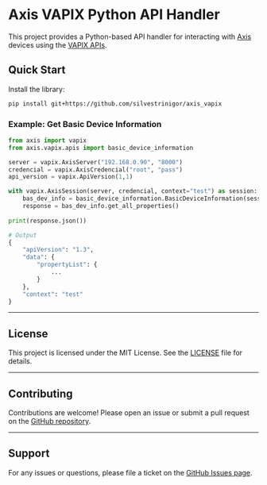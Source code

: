# Axis VAPIX Python API Handler

This project provides a Python-based API handler for interacting with [Axis](https://www.axis.com/) devices using the [VAPIX APIs](https://developer.axis.com/vapix).

## Quick Start

Install the library:

```bash
pip install git+https://github.com/silvestrinigor/axis_vapix
```

### Example: Get Basic Device Information

```python
from axis import vapix
from axis.vapix.apis import basic_device_information

server = vapix.AxisServer("192.168.0.90", "8000")
credencial = vapix.AxisCredencial("root", "pass")
api_version = vapix.ApiVersion(1,1)

with vapix.AxisSession(server, credencial, context="test") as session:
    bas_dev_info = basic_device_information.BasicDeviceInformation(session, api_version)
    response = bas_dev_info.get_all_properties()
    
print(response.json())

# Output
{
    "apiVersion": "1.3", 
    "data": {
        "propertyList": {
            ...        
        }
    }, 
    "context": "test"
}
```

---

## License

This project is licensed under the MIT License. See the [LICENSE](./LICENSE) file for details.

---

## Contributing

Contributions are welcome! Please open an issue or submit a pull request on the [GitHub repository](https://github.com/silvestrinigor/axis_vapix).

---

## Support

For any issues or questions, please file a ticket on the [GitHub Issues page](https://github.com/silvestrinigor/axis_vapix/issues).